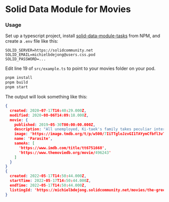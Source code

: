 # Solid Data Module for Movies

### Usage
Set up a typescript project, install [solid-data-module-tasks](https://www.npmjs.com/package/solid-data-module-tasks) from NPM, and create a `.env` file like this:
```env
SOLID_SERVER=https://solidcommunity.net
SOLID_EMAIL=michielbdejong@users.css.pod
SOLID_PASSWORD=...
```

Edit line 19 of `src/example.ts` to point to your movies folder on your pod.
```sh
pnpm install
pnpm build
pnpm start
```

The output will look something like this:
```json
{
  created: 2020-07-17T16:40:29.000Z,
  modified: 2020-08-06T14:09:18.000Z,
  movie: {
    published: 2019-05-30T00:00:00.000Z,
    description: "All unemployed, Ki-taek's family takes peculiar interest in the wealthy and glamorous Parks for their livelihood until they get entangled in an unexpected incident.",
    image: 'https://image.tmdb.org/t/p/w500/7IiTTgloJzvGI1TAYymCfbfl3vT.jpg',
    name: 'Parasite',
    sameAs: [
      'https://www.imdb.com/title/tt6751668',
      'https://www.themoviedb.org/movie/496243'
    ]
  }
}
{
  created: 2022-05-17T14:50:44.000Z,
  startTime: 2022-05-17T14:50:44.000Z,
  endTime: 2022-05-17T14:50:44.000Z,
  listingId: 'https://michielbdejong.solidcommunity.net/movies/the-green-mile-1999#it'
}
```
